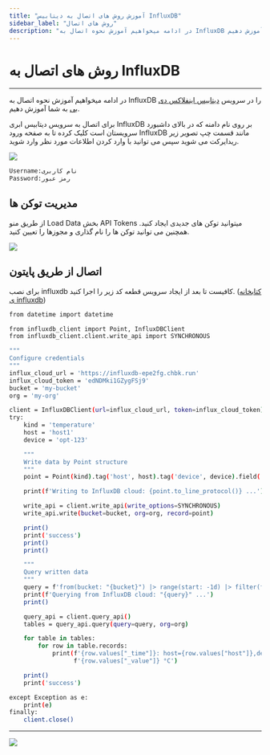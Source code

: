 ```yaml
---
title: "آموزش روش های اتصال به دیتابیس InfluxDB"
sidebar_label: "روش های اتصال"
description: "در ادامه میخواهیم آموزش نحوه اتصال به InfluxDB در سرویس ابری اینفلاکس دی بی را به شما آموزش دهیم."
---
```


# روش های اتصال به InfluxDB
---
در ادامه میخواهیم آموزش نحوه اتصال به InfluxDB را در سرویس [دیتابیس اینفلاکس دی بی](https://chabokan.net/services/influxdb/) به شما آموزش دهیم.

برای اتصال به سرویس دیتابیس ابری InfluxDB بر روی نام دامنه که در بالای داشبورد سرویستان است کلیک کرده تا به صفحه ورود InfluxDB مانند قسمت چپ تصویر زیر ریدایرکت می شوید سپس می توانید با وارد کردن اطلاعات مورد نظر وارد شوید.

![](https://s1.chabokan.net/docs/images/Connect_influxdb_3.jpg)

```bash
Username:نام کاربری
Password:رمز عبور
```

## مدیریت توکن ها

از طریق منو Load Data بخش API Tokens میتوانید توکن های جدیدی ایجاد کنید. همچنین می‌ توانید توکن ها را نام ‌گذاری و مجوزها را تعیین کنید.

![](https://s1.chabokan.net/docs/images/token_influxdb_11.jpg)

## اتصال از طریق پایتون


برای نصب influxdb کافیست تا بعد از ایجاد سرویس قطعه کد زیر را اجرا کنید. ([کتابخانه ی influxdb](https://influxdb-client.readthedocs.io/en/latest/))

```bash
from datetime import datetime

from influxdb_client import Point, InfluxDBClient
from influxdb_client.client.write_api import SYNCHRONOUS

"""
Configure credentials
"""
influx_cloud_url = 'https://influxdb-epe2fg.chbk.run'
influx_cloud_token = 'edNDMki1GZygFSj9'
bucket = 'my-bucket'
org = 'my-org'

client = InfluxDBClient(url=influx_cloud_url, token=influx_cloud_token)
try:
    kind = 'temperature'
    host = 'host1'
    device = 'opt-123'

    """
    Write data by Point structure
    """
    point = Point(kind).tag('host', host).tag('device', device).field('value', 25.3).time(time=datetime.utcnow())

    print(f'Writing to InfluxDB cloud: {point.to_line_protocol()} ...')

    write_api = client.write_api(write_options=SYNCHRONOUS)
    write_api.write(bucket=bucket, org=org, record=point)

    print()
    print('success')
    print()
    print()

    """
    Query written data
    """
    query = f'from(bucket: "{bucket}") |> range(start: -1d) |> filter(fn: (r) => r._measurement == "{kind}")'
    print(f'Querying from InfluxDB cloud: "{query}" ...')
    print()

    query_api = client.query_api()
    tables = query_api.query(query=query, org=org)

    for table in tables:
        for row in table.records:
            print(f'{row.values["_time"]}: host={row.values["host"]},device={row.values["device"]} '
                  f'{row.values["_value"]} °C')

    print()
    print('success')

except Exception as e:
    print(e)
finally:
    client.close()
```

---
<a href="https://hub.chabokan.net/fa/services/create/influxdb" ><img src="https://s1.chabokan.net/docs/images/influxdb-banner.png" /></a>